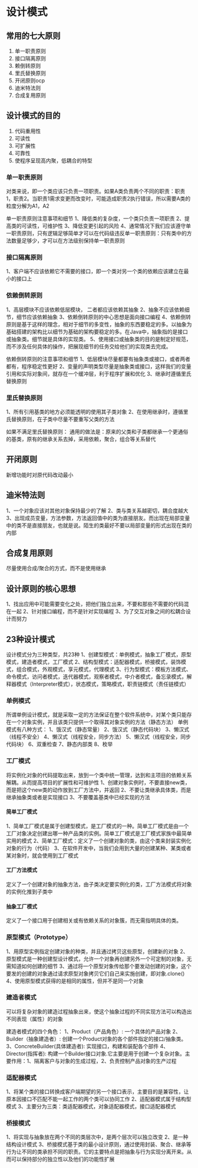 # 设计模式

## 常用的七大原则

1. 单一职责原则
2. 接口隔离原则
3. 赖倒转原则
4. 里氏替换原则
5. 开闭原则ocp
6. 迪米特法则
7. 合成复用原则

## 设计模式的目的

1. 代码重用性
2. 可读性
3. 可扩展性
4. 可靠性
5. 使程序呈现高内聚，低耦合的特型

### 单一职责原则

对类来说，即一个类应该只负责一项职责。如果A类负责两个不同的职责：职责1，职责2。当职责1需求变更而改变时，可能造成职责2执行错误，所以需要A类的粒度分解为A1，A2

单一职责原则注意事项和细节
1、降低类的复杂度，一个类只负责一项职责
2、提高类的可读性，可维护性
3、降低变更引起的风险
4、通常情况下我们应该遵守单一职责原则，只有逻辑足够简单才可以在代码级违反单一职责原则：只有类中的方法数量足够少，才可以在方法级别保持单一职责原则

### 接口隔离原则

1、客户端不应该依赖它不需要的接口，即一个类对另一个类的依赖应该建立在最小的接口上	

### 依赖倒转原则
1、高层模块不应该依赖低层模块， 二者都应该依赖其抽象
2、抽象不应该依赖细节，细节应该依赖抽象
3、依赖倒转原则的中心思想是面向接口编程
4、依赖倒转原则是基于这样的理念，相对于细节的多变性，抽象的东西要稳定的多。以抽象为基础搭建的架构比以细节为基础的架构要稳定的多。在Java中，抽象指的是接口或抽象类。细节就是具体的实现类。
5、使用接口或抽象类的目的是制定好规范，而不涉及任何具体的操作，把展现细节的任务交给他们的实现类去完成。

依赖倒转原则的注意事项和细节
1、低层模块尽量都要有抽象类或接口，或者两者都有，程序稳定性更好
2、变量的声明类型尽量是抽象类或接口，这样我们的变量引用和实际对象间，就存在一个缓冲层，利于程序扩展和优化
3、继承时遵循里氏替换原则

### 里氏替换原则

1、所有引用基类的地方必须能透明的使用其子类对象
2、在使用继承时，遵循里氏替换原则，在子类中尽量不要重写父类的方法

如果不满足里氏替换原则：
通用的做法是：原来的父类和子类都继承一个更通俗的基类，原有的继承关系去掉，采用依赖，聚合，组合等关系替代

## 开闭原则
新增功能时对原代码改动最小

## 迪米特法则
1、一个对象应该对其他对象保持最少的了解
2、类与类关系越密切，耦合度越大
3、出现成员变量，方法参数，方法返回值中的类为直接朋友。而出现在局部变量中的类不是直接朋友，也就是说。陌生的类最好不要以局部变量的形式出现在类的内部

## 合成复用原则
尽量使用合成/聚合的方式，而不是使用继承

## 设计原则的核心思想
1、找出应用中可能需要变化之处，把他们独立出来，不要和那些不需要的代码混在一起
2、针对接口编程，而不是针对实现编程
3、为了交互对象之间的松耦合设计而努力

## 23种设计模式

设计模式分为三种类型，共23种
1、创建型模式：单例模式，抽象工厂模式，原型模式，建造者模式，工厂模式
2、结构型模式：适配器模式，桥接模式，装饰模式，组合模式，外观模式，享元模式，代理模式
3、行为型模式：模板方法模式、命令模式，访问者模式，迭代器模式，观察者模式，中介者模式，备忘录模式，解释器模式（Interpreter模式），状态模式，策略模式，职责链模式（责任链模式）

### 单例模式

所谓单例设计模式，就是采取一定的方法保证在整个软件系统中，对某个类只能存在一个对象实例，并且该类只提供一个取得其对象实例的方法（静态方法）
单例模式有八种方式：
1、饿汉式（静态常量）
2、饿汉式（静态代码块）
3、懒汉式（线程不安全）
4、懒汉式（线程安全，同步方法）
5、懒汉式（线程安全，同步代码块）
6、双重检查
7、静态内部类
8、枚举

### 工厂模式
将实例化对象的代码提取出来，放到一个类中统一管理，达到和主项目的依赖关系解耦。从而提高项目的扩展性和可维护性
1、创建对象实例时，不要直接new类，而是把这个new类的动作放到工厂方法中，并返回
2、不要让类继承具体类，而是继承抽象类或者是实现接口
3、不要覆盖基类中已经实现的方法

#### 简单工厂模式

1、简单工厂模式是属于创建型模式，是工厂模式的一种。简单工厂模式是由一个工厂对象决定创建出哪一种产品类的实例。简单工厂模式是工厂模式家族中最简单实用的模式
2、简单工厂模式：定义了一个创建对象的类，由这个类来封装实例化对象的行为（代码）
3、在软件开发中，当我们会用到大量的创建某种、某类或者某对象时，就会使用到工厂模式

#### 工厂方法模式

定义了一个创建对象的抽象方法，由子类决定要实例化的类，工厂方法模式将对象的实例化推到子类中

#### 抽象工厂模式
定义了一个接口用于创建相关或有依赖关系的对象簇，而无需指明具体的类。

### 原型模式（Prototype）
1、用原型实例指定创建对象的种类，并且通过拷贝这些原型，创建新的对象
2、原型模式是一种创建型设计模式，允许一个对象再创建另外一个可定制的对象，无需知道如何创建的细节
3、通过将一个原型对象传给那个要发动创建的对象，这个要发的创建的对象通过请求原型对象拷贝它们自己来实施创建，即对象.clone()
4、使用原型模式获得的是相同的属性，但并不是同一个对象

### 建造者模式
可以将复杂对象的建造过程抽象出来，使这个抽象过程的不同实现方法可以构造出不同表现（属性）的对象

建造者模式的四个角色：
1、Product（产品角色）: 一个具体的产品对象
2、Builder（抽象建造者）: 创建一个Product对象的各个部件指定的接口/抽象类。
3、ConcreteBuilder(具体建造者): 实现接口，构建和装配各个部件
4、Director(指挥者): 构建一个Builder接口对象.它主要是用于创建一个复杂对象。主要作用：1、隔离客户与对象的生成过程，2、负责控制产品对象的生产过程

### 适配器模式
1、将某个类的接口转换成客户端期望的另一个接口表示，主要目的是兼容性，让原本因接口不匹配不能一起工作的两个类可以协同工作
2、适配器模式属于结构型模式
3、主要分为三类：类适配器模式，对象适配器模式，接口适配器模式

### 桥接模式
1、将实现与抽象放在两个不同的类层次中，是两个层次可以独立改变
2、是一种结构设计模式
3、桥接模式基于类的最小设计原则，通过使用封装、聚合、继承等行为让不同的类承担不同的职责。它的主要特点是把抽象与行为实现分离开来。从而可以保持部分的独立性以及他们的功能性扩展

